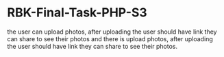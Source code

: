# RBK-Final-Task-PHP-S3
the user  can upload photos, after uploading the user should have link they can share to see their photos and there is upload photos, after uploading the user should have link they can share to see their photos.
